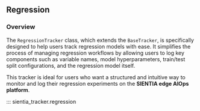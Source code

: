 ## Regression

### Overview

The `RegressionTracker` class, which extends the `BaseTracker`, is specifically designed to help users track regression models with ease. It simplifies the process of managing regression workflows by allowing users to log key components such as variable names, model hyperparameters, train/test split configurations, and the regression model itself.

This tracker is ideal for users who want a structured and intuitive way to monitor and log their regression experiments on the **SIENTIA edge AIOps platform**.

::: sientia_tracker.regression
